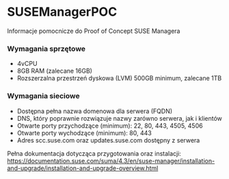 # SUSEManagerPOC
Informacje pomocnicze do Proof of Concept SUSE Managera

### Wymagania sprzętowe
- 4vCPU
- 8GB RAM (zalecane 16GB)
- Rozszerzalna przestrzeń dyskowa (LVM) 500GB minimum, zalecane 1TB

### Wymagania sieciowe
- Dostępna pełna nazwa domenowa dla serwera (FQDN)
- DNS, który poprawnie rozwiązuje nazwy zarówno serwera, jak i klientów
- Otwarte porty przychodzące (minimum): 22, 80, 443, 4505, 4506
- Otwarte porty wychodzące (minimum): 80, 443
- Adres scc.suse.com oraz updates.suse.com dostępny z serwera

Pełna dokumentacja dotycząca przygotowania oraz instalacji: https://documentation.suse.com/suma/4.3/en/suse-manager/installation-and-upgrade/installation-and-upgrade-overview.html
